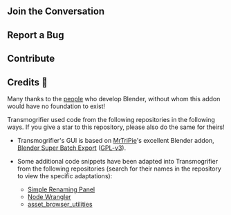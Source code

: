## Join the Conversation


## Report a Bug


## Contribute


## Credits 🙏

Many thanks to the [people](https://www.blender.org/about/people/) who develop Blender, without whom this addon would have no foundation to exist!

Transmogrifier used code from the following repositories in the following ways. If you give a star to this repository, please also do the same for theirs!

- Transmogrifier's GUI is based on [MrTriPie](https://github.com/mrtripie)'s excellent Blender addon, [Blender Super Batch Export](https://github.com/mrtripie/Blender-Super-Batch-Export) ([GPL-v3](https://www.blender.org/support/faq/#using-blender-8)). 

- Some additional code snippets have been adapted into Transmogrifier from the following repositories (search for their names in the repository to view the specific adaptations):

    - [Simple Renaming Panel](https://github.com/Weisl/simple_renaming_panel/)
    - [Node Wrangler](https://docs.blender.org/manual/en/latest/addons/node/node_wrangler.html)
    - [asset_browser_utilities](https://github.com/Gorgious56/asset_browser_utilities)
